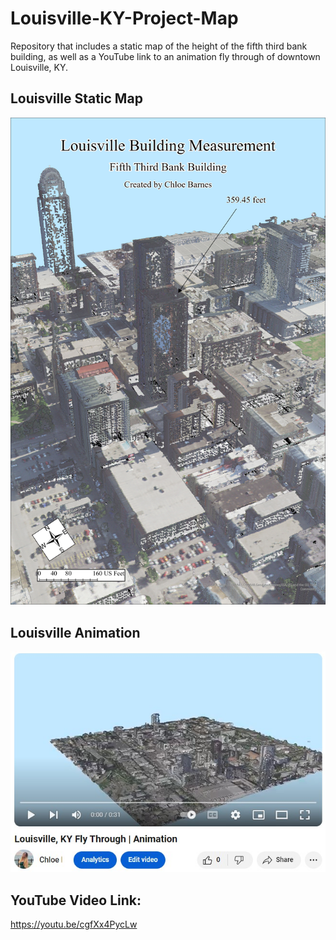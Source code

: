 # Louisville-KY-Project-Map
Repository that includes a static map of the height of the fifth third bank building, as well as a YouTube link to an animation fly through of downtown Louisville, KY.

## Louisville Static Map
![StaticMap.jpg](StaticMap.jpg)  

## Louisville Animation
![Screenshot-Image](YouTubeVideo.jpg) 

## YouTube Video Link: 
https://youtu.be/cgfXx4PycLw 
